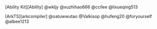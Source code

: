 [Ability Kit][Ability]
@wkljy
@xuzhihao666
@ccllee
@lixueqing513

[ArkTS][arkcompiler]
@oatuwwutao
@Valkisop
@hufeng20
@foryourself
@albee1213